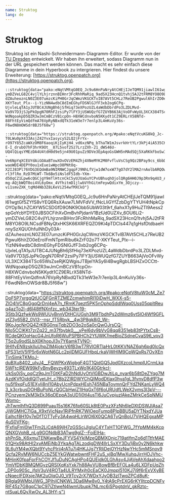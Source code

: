 ```yaml
---
name: Struktog
lang: de
---
```


# Struktog

Struktog ist ein Nashi-Schneidermann-Diagramm-Editor. Er wurde von der [TU
Dresden](https://gitlab.com/ddi-tu-dresden/cs-school-tools/struktog)
entwickelt. Wir haben ihn erweitert, sodass Diagramm nun in der URL gespeichert
werden können. Das macht es sehr einfach diese Diagramme in dein Hyperbook zu intergrieren. Hier findest du unsere Erweiterung: [https://struktog.openpatch.org](https://struktog.openpatch.org).

```
::struktog{data="pako:eNqtVMtqG0EQ_Jc9u6HnPaNryAtCHEjIJeTQM91jiawlI61wgtGf5ZYfS8vYEQ6RsXAuw7LMVFdVV_fNcLliGYfZzbDgYTYUH4tNpkCpOYOp1kLhZCAYW5CSDGfD9ONK9Obb5UbW03t9rf_6ahxX1y9HuZTl9Aess2spGoYcbYDYE0JBS0CFihXvDmBvhPjdanV1BzfJd0UZXv_6OU6Li2-ymDZVeLG82C4vjlYLhjrznnBIHnr3FcRhhMaRiq_9adSX23HcnQ1tvhj5AJ2tFRM8YO8O9LNCsdFBNyQtxHKSK66XRFEQZO9Ki4pTDCls447q1gHsfDtdbaeHnnySzXQUOhfulNhDy03A-dZAuheoznLN0Z3E07umzcKiPH0GrJqCWmzVKGCKTvIB7AVt5CHLz7ReUB2Pgwul6hIrZO0eEroIFmNTpmRibu6kZrF02o7T-XKYTeut_Plx--i-YizNN4wdbC8dImEGhyFDSNlGJfF3xb2og6CPq-UjvleLqTA1yJUTBC4JUNgBh6jSfHiq73eXPozUZL4aWdbDbrdPo3LZDLMvd-Va9V7D3jSJpPkOpgN70RhF2zsiPy7lFY3jUSWUQzfG7ZUYB663AjVoOFvWyUL3XCX384TSc65WsZseRjKQWgisJTBjeIYASy6l4BwgRgbLBSHZxOCCtt-WdNqoakpD5QZR3wJmCmBCzVB1cpOn-H8XWCdnvboN5KKydt1CZ9ERLrX58NTd-88FhtEyVimQdfmA76VpRyNBxdQTk31eW3e7r7enlp3L4mKuVy36s-F6wdN8mOWSdr8BJ5f68w"}

::struktog{data="https://struktog.openpatch.org/#pako:eNqtVcuKG0kQ_Jc-T0LWu0pX433AsjZ42YvxIasycyS2LQ2jFrYx-rO97Y85ZcaWXzOM8F6aoqiKjIyKjH4_vd6xzNPq_bThaTW1mJsvrkHrtYLr3kPj4iA535CKTFfT8u5G7OTv273cLn_abdvT3Tzv3jyd5bVsl89gymGU7Bhq9gmyFoSGnoAaNS8xnMF-E-I_drubO7hF3hrK9Ot__87L5vof2Sz7LrzZXh-21_dWS46U-UQ4lQiqsYMEzDA4U4tdH0d9e5jn49U01puZz9DVe3EpAqoGsGWH5nMAdSQj5XaRKkFboSwIclJlZMNpjgx2sKKpdQZ7dlhuDsvXmvwl--Ve6NpYqXCEUYdAiGOAaBTowXOvOVzEM4Zhj4XNeMYK2M0FvfluVsCSg9Qz2BPay9cs_6bbDfX5fnCh0kNhg-waoWDI4DEPY0ou1xEueiwWpcO8PNtOq-X2IJ83Pl76VDG3EQdmBa9NIRNWCJgqpFJ9NhLfVjw1dW7oxW77gO7dY2lMA2rnAolbARQOwClbazE9Vve7Q89nGrLezSy30_F4cqNx2U-rl3flRo_RzD7MiWT-Tk6Bo5iNsldF5Idb-YXm-d5OqCZ1Lpw6cQGCjgY9mTlHtcnCkC5yUJUaGuYCPvUBhuqhOjolQRg6HH0J9p3Rn9q4U3_AQY1i6cOiaQyF5NlipmQD55obar7AQSeNP006itbavXVtbLuTCmSPC2zNY8X0E9J6CqWkEAAxM3huCMUXhpDMmL6Vy0LE5id1HpDtLmA1VV3qFbplSomU_99oVQo-mg-AQjbWQT0oi4VL6yOmx_4VfhitmD1jlwbVYhGitmFeywQdixYm_3Ojczy--vi1smvZXK_tqMd4Nb3Z8LKeVi254wfMXCkO"}
```

::struktog{data="pako:eNqtVMtqG0EQ_Jc9u6HnPaNryAtCHEjIJeTQM91jiawlI61wgtGf5ZYfS8vYEQ6RsXAuw7LMVFdVV_fNcLliGYfZzbDgYTYUH4tNpkCpOYOp1kLhZCAYW5CSDGfD9ONK9Obb5UbW03t9rf_6ahxX1y9HuZTl9Aess2spGoYcbYDYE0JBS0CFihXvDmBvhPjdanV1BzfJd0UZXv_6OU6Li2-ymDZVeLG82C4vjlYLhjrznnBIHnr3FcRhhMaRiq_9adSX23HcnQ1tvhj5AJ2tFRM8YO8O9LNCsdFBNyQtxHKSK66XRFEQZO9Ki4pTDCls447q1gHsfDtdbaeHnnySzXQUOhfulNhDy03A-dZAuheoznLN0Z3E07umzcKiPH0GrJqCWmzVKGCKTvIB7AVt5CHLz7ReUB2Pgwul6hIrZO0eEroIFmNTpmRibu6kZrF02o7T-XKYTeut_Plx--i-YizNN4wdbC8dImEGhyFDSNlGJfF3xb2og6CPq-UjvleLqTA1yJUTBC4JUNgBh6jSfHiq73eXPozUZL4aWdbDbrdPo3LZDLMvd-Va9V7D3jSJpPkOpgN70RhF2zsiPy7lFY3jUSWUQzfG7ZUYB663AjVoOFvWyUL3XCX384TSc65WsZseRjKQWgisJTBjeIYASy6l4BwgRgbLBSHZxOCCtt-WdNqoakpD5QZR3wJmCmBCzVB1cpOn-H8XWCdnvboN5KKydt1CZ9ERLrX58NTd-88FhtEyVimQdfmA76VpRyNBxdQTk31eW3e7r7enlp3L4mKuVy36s-F6wdN8mOWSdr8BJ5f68w"}

::struktog{data="https://struktog.openpatch.org/#pako:eNqtV8tuW0cM_Ze7DoF5P7xrgqQtUCQFGnRTZMEZcmwhimRI10iDwH_WXX-s5-ZlO4lVC8pGgqQrDnl4eA7n_fRmK7qezt5PK5nOphpSddlWqq0Uss05qpItReuq4azTo2l-d6l48tfNXnfzc_wb343ter19-3Stb3QzfwkWs9WUUyBnnVDtHCjUGsh3M9TbdhPs2dWmz6vt5lO4Wf9GFLztZ3y65B2_0Vl3--nsr_fT5Rbvk__4w3P8gk8i0_Wr-9KoJgcNrOQ4ZrKBG0nsjTqb2DO3o2oSa0cQwOJrsCQ-NIo5CClKKt7zrZq22_m37fbybk0___vPel6dv9bVvG8qq8351eb83tPYtxCs8-RCdeQKOqHacG4JnUfoR6WuPSPBHCh2YfJWK7meBioZSdneCvaS96_vpv3T5q2u9odSLbX0KhopJl3y7Y6amkTVNO-9HIfyEN9zskIluUhpZIM4jokrV6fB3wT7RVlORTlaHrL0tKKVNAZ6qh6pd0lcQxsPS31ztV5fP5r6xWotN6GLc2pjIDMGUFHbqLrkaVjWHlM9CpWQxRs7OvXEnTinSimkTKMoJ-duBXu8402_uIvJ4__FQWPKxWigbgF4GT1QidGQ5Jpd0XzcoLhmpIUCrmLka5WFtclREW99kFvBnvBevzv493TLxWo1K40GtrkcI-UkSs0jSy_pqCz9qJmTGtKFaD2hNdUyOtVlGBDwJtiLq_nyar6b58tDeZYqg7MAzdKVfOiddIQlTyetJH_c7Bb2ZlRDWYChQIModDtIax0hya1gL3fvnvD8dfP3wnu5f9xqFu51EXyIi8nI10AbyUcnPdpxHEsh745NBaTovmnQrFYdZNKanLyWQ43_k3crbusDOHBuPoNLrQGCbHwiZ1IHqGxT6f6oURUdfLWeX2yms3l3pV---PCnzyem2kM3kEk36qDEppA3sUD1i0tI4usTl6JuCvpjuzlAkeZMrkCeSpNMUWomo-JhTwmlhfhQ3D899Puau15s16K76fp60SLk8tE0PxzXFzNh6IeDXtDSWJIAsa7JjWGMHC7lGa_X9xtVicNav1RiPfnRK7WIOeoFump8PIpBBU5aDYTNxdYJUaEalhcf8H10y7eDfTOTTyFy3A4wqHLIrWOl6X0QCA6TyQnBoU7VjHQEgxaMP4uS0VFKg-fFxfisFmI0lwTFm2LiCdA69jlH7zGSScjJIgIuC4YTxHT1OFWG_7fYpMM4kKcpQNXGVqhB_nLg9GONdbB3ATwg9glZ--FoiEIHa-shPnSb_K6xmuTENKwwBeJFYVS4YklMzeQBMXOnjc719atlfmZo6d1TtfrMAE01QHx98AtHI2xyAMEjNb3YkqAgTALzodjgDW4IlrLSxXY3Du1jBx0y2N6khkw9L6uYM4wXQbt9YyhcPIrii4rATu7i4HKJJg7YRIiDejOYHzNwYHc5mMSnov9Qcfa2RyMW6NUCcbZ5EYkGWatwbwntFHF2uS_yjBq1MwXuhqJirrHOJVhc-MHinK0fpaFprFhCOYJf1uDuNCAgHPo4QUEidk0LGhAsy4JjAVeAhXdaahpo2YmVfDbKBMQMGyzQRSlXqKsYxk7h88AyVU8owBfBrEFOLa4u6LXDFpUqZh_DP0o90Sc_jfqV3uV4ROTa4ULRYMxjh0cEaCK0JmppI510KJ7j9f6rExVXyBEcNqeclFDXsje7AK2uOlqOJ0_V9Tcy2rX7WDxYJyOB3zlTwqZPCd8uK-BRgla9WMbUIWG_3PIhjICNKWL3Da6Mw8v0_Y4tA9cPrEXG6rKYIltcpDCNFvRlF45z7G8gqC1pC97iZtIweN4lwmUbupk7NLmc6iSPpgtdnV_gkRzto-ntSuaL6QyXwOv_AL3HY-s"}
